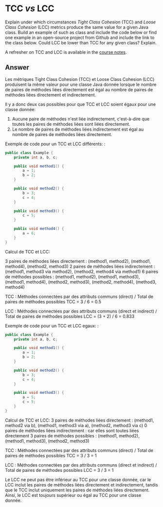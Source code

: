 # TCC *vs* LCC

Explain under which circumstances *Tight Class Cohesion* (TCC) and *Loose Class Cohesion* (LCC) metrics produce the same value for a given Java class. Build an example of such as class and include the code below or find one example in an open-source project from Github and include the link to the class below. Could LCC be lower than TCC for any given class? Explain.

A refresher on TCC and LCC is available in the [course notes](https://oscarlvp.github.io/vandv-classes/#cohesion-graph).

## Answer

Les métriques Tight Class Cohesion (TCC) et Loose Class Cohesion (LCC) produisent la même valeur pour une classe Java donnée lorsque le nombre de paires de méthodes liées directement est égal au nombre de paires de méthodes liées directement et indirectement.

Il y a donc deux cas possibles pour que TCC et LCC soient égaux pour une classe donnée:
1. Aucune paire de méthodes n'est liée indirectement, c'est-à-dire que toutes les paires de méthodes liées sont liées directement.
2. Le nombre de paires de méthodes liées indirectement est égal au nombre de paires de méthodes liées directement.

Exemple de code pour un TCC et LCC différents: :
```java
public class Example {
    private int a, b, c;

    public void method1() {
        a = 1;
        b = 2;
    }

    public void method2() {
        b = 3;
        c = 4;
    }

    public void method3() {
        c = 5;
    }

    public void method4() {
        a = 6;
    }
}
```

Calcul de TCC et LCC:

3 paires de méthodes liées directement : (method1, method2), (method1, method4), (method2, method3)
2 paires de méthodes liées indirectement : (method1, method3 via method2), (method2, method4 via method1)
6 paires de méthodes possibles : (method1, method2), (method1, method3), (method1, method4), (method2, method3), (method2, method4), (method3, method4)

TCC : Méthodes connectées par des attributs communs (direct) / Total de paires de méthodes possibles
TCC = 3 / 6 = 0.5

LCC : Méthodes connectées par des attributs communs (direct et indirect) / Total de paires de méthodes possibles
LCC = (3 + 2) / 6 = 0.833

Exemple de code pour un TCC et LCC egaux: :
```java
public class Example {
    private int a, b, c;

    public void method1() {
        a = 1;
        b = 2;
    }

    public void method2() {
        b = 3;
        c = 4;
    }

    public void method3() {
        a = 5;
        c = 5;
    }
}
```

Calcul de TCC et LCC:
3 paires de méthodes liées directement : (method1, method2 via b), (method1, method3 via a), (method2, method3 via c)
0 paires de méthodes liées indirectement : car elles sont toutes liées directement
3 paires de méthodes possibles : (method1, method2), (method1, method3), (method2, method3)

TCC : Méthodes connectées par des attributs communs (direct) / Total de paires de méthodes possibles
TCC = 3 / 3 = 1

LCC : Méthodes connectées par des attributs communs (direct et indirect) / Total de paires de méthodes possibles
LCC = 3 / 3 = 1

Le LCC ne peut pas être inférieur au TCC pour une classe donnée, car le LCC inclut les paires de méthodes liées directement et indirectement, tandis que le TCC inclut uniquement les paires de méthodes liées directement. Ainsi, le LCC est toujours supérieur ou égal au TCC pour une classe donnée.